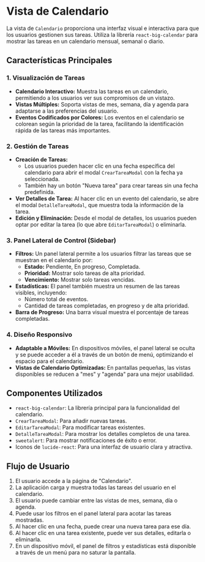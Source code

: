 # Vista de Calendario

La vista de `Calendario` proporciona una interfaz visual e interactiva para que los usuarios gestionen sus tareas. Utiliza la librería `react-big-calendar` para mostrar las tareas en un calendario mensual, semanal o diario.

## Características Principales

### 1. **Visualización de Tareas**

- **Calendario Interactivo:** Muestra las tareas en un calendario, permitiendo a los usuarios ver sus compromisos de un vistazo.
- **Vistas Múltiples:** Soporta vistas de mes, semana, día y agenda para adaptarse a las preferencias del usuario.
- **Eventos Codificados por Colores:** Los eventos en el calendario se colorean según la prioridad de la tarea, facilitando la identificación rápida de las tareas más importantes.

### 2. **Gestión de Tareas**

- **Creación de Tareas:**
  - Los usuarios pueden hacer clic en una fecha específica del calendario para abrir el modal `CrearTareaModal` con la fecha ya seleccionada.
  - También hay un botón "Nueva tarea" para crear tareas sin una fecha predefinida.
- **Ver Detalles de Tarea:** Al hacer clic en un evento del calendario, se abre el modal `DetalleTareaModal`, que muestra toda la información de la tarea.
- **Edición y Eliminación:** Desde el modal de detalles, los usuarios pueden optar por editar la tarea (lo que abre `EditarTareaModal`) o eliminarla.

### 3. **Panel Lateral de Control (Sidebar)**

- **Filtros:** Un panel lateral permite a los usuarios filtrar las tareas que se muestran en el calendario por:
  - **Estado:** Pendiente, En progreso, Completada.
  - **Prioridad:** Mostrar solo tareas de alta prioridad.
  - **Vencimiento:** Mostrar solo tareas vencidas.
- **Estadísticas:** El panel también muestra un resumen de las tareas visibles, incluyendo:
  - Número total de eventos.
  - Cantidad de tareas completadas, en progreso y de alta prioridad.
- **Barra de Progreso:** Una barra visual muestra el porcentaje de tareas completadas.

### 4. **Diseño Responsivo**

- **Adaptable a Móviles:** En dispositivos móviles, el panel lateral se oculta y se puede acceder a él a través de un botón de menú, optimizando el espacio para el calendario.
- **Vistas de Calendario Optimizadas:** En pantallas pequeñas, las vistas disponibles se reducen a "mes" y "agenda" para una mejor usabilidad.

## Componentes Utilizados

- `react-big-calendar`: La librería principal para la funcionalidad del calendario.
- `CrearTareaModal`: Para añadir nuevas tareas.
- `EditarTareaModal`: Para modificar tareas existentes.
- `DetalleTareaModal`: Para mostrar los detalles completos de una tarea.
- `sweetalert`: Para mostrar notificaciones de éxito o error.
- Iconos de `lucide-react`: Para una interfaz de usuario clara y atractiva.

## Flujo de Usuario

1.  El usuario accede a la página de "Calendario".
2.  La aplicación carga y muestra todas las tareas del usuario en el calendario.
3.  El usuario puede cambiar entre las vistas de mes, semana, día o agenda.
4.  Puede usar los filtros en el panel lateral para acotar las tareas mostradas.
5.  Al hacer clic en una fecha, puede crear una nueva tarea para ese día.
6.  Al hacer clic en una tarea existente, puede ver sus detalles, editarla o eliminarla.
7.  En un dispositivo móvil, el panel de filtros y estadísticas está disponible a través de un menú para no saturar la pantalla.